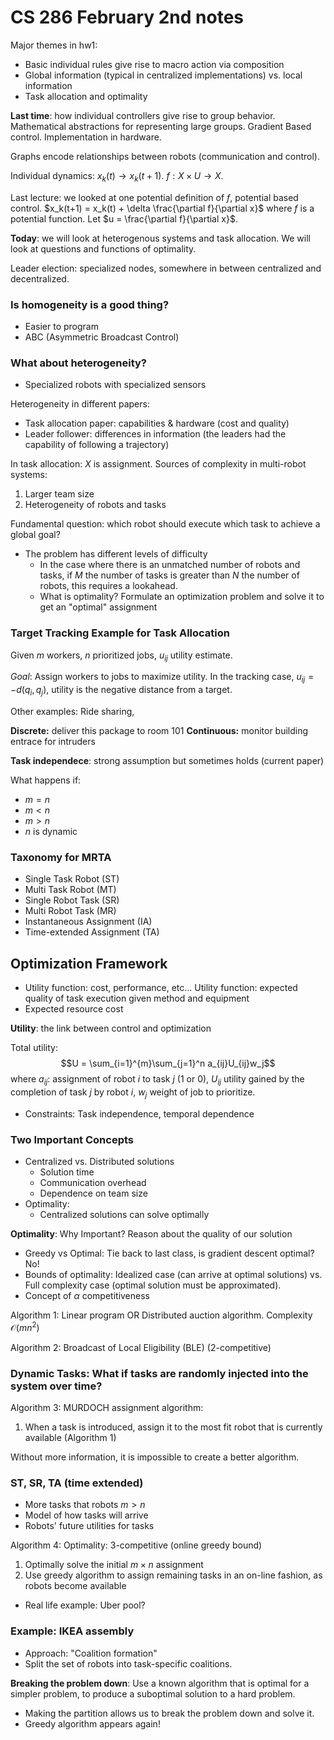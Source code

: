 # CS 286 February 2nd notes

Major themes in hw1:
* Basic individual rules give rise to macro action via composition
* Global information (typical in centralized implementations) vs. local information
* Task allocation and optimality

**Last time**: how individual controllers give rise to group behavior. Mathematical abstractions for representing large groups. Gradient Based control. Implementation in hardware.

Graphs encode relationships between robots (communication and control).

Individual dynamics: $x_k(t) \to x_k(t+1)$. $f: X \times U \to X$.

Last lecture: we looked at one potential definition of $f$, potential based control. $x_k(t+1) = x_k(t) + \delta \frac{\partial f}{\partial x}$ where $f$ is a potential function. Let $u = \frac{\partial f}{\partial x}$. 

**Today**: we will look at heterogenous systems and task allocation. We will look at questions and functions of optimality.

Leader election: specialized nodes, somewhere in between centralized and decentralized.

### Is homogeneity is a good thing?
* Easier to program
* ABC (Asymmetric Broadcast Control)
### What about heterogeneity?
* Specialized robots with specialized sensors 

Heterogeneity in different papers:
* Task allocation paper: capabilities & hardware (cost and quality)
* Leader follower: differences in information (the leaders had the capability of following a trajectory)

In task allocation: $X$ is assignment. Sources of complexity in multi-robot systems:
1. Larger team size
2. Heterogeneity of robots and tasks

Fundamental question: which robot should execute which task to achieve a global goal?
* The problem has different levels of difficulty
    * In the case where there is an unmatched number of robots and tasks, if $M$ the number of tasks is greater than $N$ the number of robots, this requires a lookahead.
    * What is optimality? Formulate an optimization problem and solve it to get an "optimal" assignment

### Target Tracking Example for Task Allocation
Given $m$ workers, $n$ prioritized jobs, $u_{ij}$ utility estimate. 

*Goal*: Assign workers to jobs to maximize utility. In the tracking case, $u_{ij}=-d(q_i, q_j)$, utility is the negative distance from a target.

Other examples: Ride sharing,

**Discrete:** deliver this package to room 101
**Continuous:** monitor building entrace for intruders

**Task independece**: strong assumption but sometimes holds (current paper)

What happens if:
* $m = n$
* $m < n$
* $m > n$
* $n$ is dynamic

### Taxonomy for MRTA
* Single Task Robot (ST) 
* Multi Task Robot (MT)
* Single Robot Task (SR)
* Multi Robot Task (MR)
* Instantaneous Assignment (IA)
* Time-extended Assignment (TA)

## Optimization Framework
* Utility function: cost, performance, etc...
Utility function: expected quality of task execution given method and equipment
* Expected resource cost

**Utility**: the link between control and optimization

Total utility:
$$U = \sum_{i=1}^{m}\sum_{j=1}^n a_{ij}U_{ij}w_j$$
where $a_{ij}$: assignment of robot $i$ to task $j$ (1 or 0), $U_{ij}$ utility gained by the completion of task $j$ by robot $i$, $w_j$ weight of job to prioritize.
* Constraints: Task independence, temporal dependence

### Two Important Concepts
* Centralized vs. Distributed solutions
    * Solution time
    * Communication overhead
    * Dependence on team size 
* Optimality:
    * Centralized solutions can solve optimally

**Optimality**: Why Important? Reason about the quality of our solution
* Greedy vs Optimal: Tie back to last class, is gradient descent optimal? No!
* Bounds of optimality: Idealized case (can arrive at optimal solutions) vs. Full complexity case (optimal solution must be approximated). 
* Concept of $\alpha$ competitiveness

Algorithm 1: Linear program OR Distributed auction algorithm. Complexity $\mathcal{O}(mn^2)$

Algorithm 2: Broadcast of Local Eligibility (BLE) (2-competitive)

### Dynamic Tasks: What if tasks are randomly injected into the system over time?
Algorithm 3: MURDOCH assignment algorithm:
1. When a task is introduced, assign it to the most fit robot that is currently available (Algorithm 1)

Without more information, it is impossible to create a better algorithm.

### ST, SR, TA (time extended)
* More tasks that robots $m > n$
* Model of how tasks will arrive
* Robots' future utilities for tasks

Algorithm 4: Optimality: 3-competitive (online greedy bound)
1. Optimally solve the initial $m\times n$ assignment
2. Use greedy algorithm to assign remaining tasks in an on-line fashion, as robots become available
* Real life example: Uber pool?

### Example: IKEA assembly
* Approach: "Coalition formation"
* Split the set of robots into task-specific coalitions.

**Breaking the problem down**: Use a known algorithm that is optimal for a simpler problem, to produce a suboptimal solution to a hard problem.
* Making the partition allows us to break the problem down and solve it.
* Greedy algorithm appears again!
